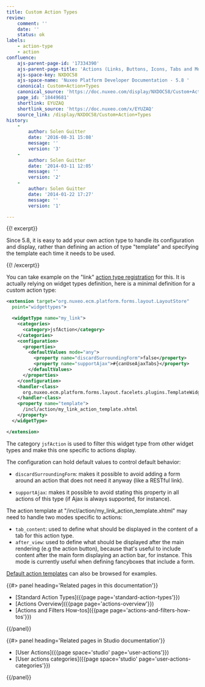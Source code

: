 ```yaml
---
title: Custom Action Types
review:
    comment: ''
    date: ''
    status: ok
labels:
    - action-type
    - action
confluence:
    ajs-parent-page-id: '17334390'
    ajs-parent-page-title: 'Actions (Links, Buttons, Icons, Tabs and More)'
    ajs-space-key: NXDOC58
    ajs-space-name: 'Nuxeo Platform Developer Documentation - 5.8 '
    canonical: Custom+Action+Types
    canonical_source: 'https://doc.nuxeo.com/display/NXDOC58/Custom+Action+Types'
    page_id: '18449681'
    shortlink: EYUZAQ
    shortlink_source: 'https://doc.nuxeo.com/x/EYUZAQ'
    source_link: /display/NXDOC58/Custom+Action+Types
history:
    - 
        author: Solen Guitter
        date: '2016-08-31 15:08'
        message: ''
        version: '3'
    - 
        author: Solen Guitter
        date: '2014-03-11 12:05'
        message: ''
        version: '2'
    - 
        author: Solen Guitter
        date: '2014-01-22 17:27'
        message: ''
        version: '1'

---
```

{{! excerpt}}

Since 5.8, it is easy to add your own action type to handle its configuration and display, rather than defining an action of type "template" and specifying the template each time it needs to be used.

{{! /excerpt}}

You can take example on the "link" [action type registration](https://github.com/nuxeo/nuxeo-jsf/blob/release-5.8/nuxeo-platform-actions-jsf/src/main/resources/OSGI-INF/action-widgettypes-contrib.xml) for this. It is actually relying on widget types definition, here is a minimal definition for a custom action type:

```xml
<extension target="org.nuxeo.ecm.platform.forms.layout.LayoutStore"
  point="widgettypes">

  <widgetType name="my_link">
    <categories>
      <category>jsfAction</category>
    </categories>
    <configuration>
      <properties>
        <defaultValues mode="any">
          <property name="discardSurroundingForm">false</property>
          <property name="supportAjax">#{canUseAjaxTabs}</property>
        </defaultValues>
      </properties>
    </configuration>
    <handler-class>
      org.nuxeo.ecm.platform.forms.layout.facelets.plugins.TemplateWidgetTypeHandler
    </handler-class>
    <property name="template">
      /incl/action/my_link_action_template.xhtml
    </property>
  </widgetType>

</extension>
```

The category `jsfAction` is used to filter this widget type from other widget types and make this one specific to actions display.

The configuration can hold default values to control default behavior:

*   `discardSurroundingForm`: makes it possible to avoid adding a form around an action that does not need it anyway (like a RESTful link).

*   `supportAjax`: makes it possible to avoid stating this property in all actions of this type (if Ajax is always supported, for instance).

The action template at "/incl/action/my_link_action_template.xhtml" may need to handle two modes specific to actions:

*   `tab_content`: used to define what should be displayed in the content of a tab for this action type.
*   `after_view`: used to define what should be displayed after the main rendering (e.g the action button), because that's useful to include content after the main form displaying an action bar, for instance. This mode is currently useful when defining fancyboxes that include a form.

[Default action templates](https://github.com/nuxeo/nuxeo-jsf/tree/release-5.8/nuxeo-platform-actions-jsf/src/main/resources/web/nuxeo.war/incl/action) can also be browsed for examples.

<div class="row" data-equalizer data-equalize-on="medium"><div class="column medium-6">{{#> panel heading='Related pages in this documentation'}}

*   [Standard Action Types]({{page page='standard-action-types'}})
*   [Actions Overview]({{page page='actions-overview'}})
*   [Actions and Filters How-tos]({{page page='actions-and-filters-how-tos'}})

{{/panel}}</div><div class="column medium-6">{{#> panel heading='Related pages in Studio documentation'}}

*   [User Actions]({{page space='studio' page='user-actions'}})
*   [User actions categories]({{page space='studio' page='user-actions-categories'}})

{{/panel}}</div></div>